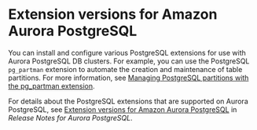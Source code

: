 # Extension versions for Amazon Aurora PostgreSQL<a name="AuroraPostgreSQL.Extensions"></a>

You can install and configure various PostgreSQL extensions for use with Aurora PostgreSQL DB clusters\. For example, you can use the PostgreSQL `pg_partman` extension to automate the creation and maintenance of table partitions\. For more information, see [Managing PostgreSQL partitions with the pg\_partman extension](PostgreSQL_Partitions.md)\.

For details about the PostgreSQL extensions that are supported on Aurora PostgreSQL, see [Extension versions for Amazon Aurora PostgreSQL](https://docs.aws.amazon.com/AmazonRDS/latest/AuroraPostgreSQLReleaseNotes/AuroraPostgreSQL.Extensions.html) in *Release Notes for Aurora PostgreSQL*\.